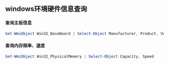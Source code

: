 
## windows环境硬件信息查询

#### 查询主板信息
``` powershell
Get-WmiObject Win32_BaseBoard | Select-Object Manufacturer, Product, Version
```

#### 查询内存频率、速度
``` powershell
Get-WmiObject Win32_PhysicalMemory | Select-Object Capacity, Speed
```

